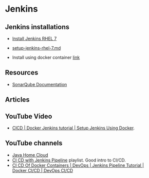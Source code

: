 # Jenkins

## Jenkins installations

* [Install Jenkins RHEL 7](https://www.jenkins.io/doc/book/installing/linux/#red-hat-centos)
* [setup-jenkins-rhel-7.md](setup-jenkins-rhel-7.md)

* Install using docker container [link](setup-jenkins-container.md)

## Resources

* [SonarQube Documentation](https://docs.sonarqube.org/latest/)

## Articles

## YouTube Video

* [CICD | Docker Jenkins tutorial | Setup Jenkins Using Docker](https://www.youtube.com/watch?v=tNyx6XzvRGs&list=PLVx1qovxj-akoYTAboxT1AbHlPmrvRYYZ&index=27&t=222s).

## YouTube channels

* [Java Home Cloud](https://www.youtube.com/c/JavaHomeCloud)
* [CI CD with Jenkins Pipeline](https://www.youtube.com/playlist?list=PLH1ul2iNXl7txKuhhDMKenYOThDww6x8S) playlist. Good intro to CI/CD.
* [CI CD Of Docker Containers | DevOps | Jenkins Pipeline Tutorial | Docker CI/CD | DevOps CI/CD](https://www.youtube.com/watch?v=gdbA3vR2eDs)
